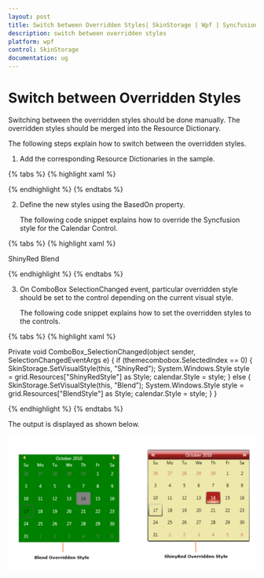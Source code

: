 ```yaml
---
layout: post
title: Switch between Overridden Styles| SkinStorage | Wpf | Syncfusion
description: switch between overridden styles
platform: wpf
control: SkinStorage
documentation: ug
---
```


# Switch between Overridden Styles

Switching between the overridden styles should be done manually. The overridden styles should be merged into the Resource Dictionary. 

The following steps explain how to switch between the overridden styles.

1. Add the corresponding Resource Dictionaries in the sample.

{% tabs %}
{% highlight xaml %}

<ResourceDictionary>
<ResourceDictionary.MergedDictionaries>
<ResourceDictionary Source="/Syncfusion.Shared.WPF;Component/Controls/Calendar/themes/ShinyRedStyle.xaml"/>
<ResourceDictionary Source="/Syncfusion.Shared.WPF;Component/Controls/Calendar/themes/BlendStyle.xaml"/>
</ResourceDictionary.MergedDictionaries>
</ResourceDictionary>

{% endhighlight %}
{% endtabs %}

2. Define the new styles using the BasedOn property. 



   The following code snippet explains how to override the Syncfusion style for the Calendar Control.

{% tabs %}
{% highlight xaml %}

<Grid Name="grid">
<Grid.Resources>
<Style x:Key="ShinyRedStyle" TargetType="syncfusion:CalendarEdit" BasedOn="{StaticResource ShinyRedCalendarEditStyle}" >
<Setter Property="Background" Value="PaleGoldenRod"/>
</Style>
<Style x:Key="BlendStyle" TargetType="syncfusion:CalendarEdit" BasedOn="{StaticResource BlendCalendarEditStyle}" >
<Setter Property=" Background" Value="Green"/>
</Style>
</Grid.Resources>
<Grid.ColumnDefinitions>
<ColumnDefinition Width="*"/>
<ColumnDefinition Width="*"/>
</Grid.ColumnDefinitions>
<ComboBox Name="themecombobox" Grid.Column="0" SelectionChanged="ComboBox_SelectionChanged">
<ComboBoxItem>ShinyRed</ComboBoxItem>
<ComboBoxItem>Blend</ComboBoxItem>
</ComboBox>
<syncfusion:CalendarEdit Name="calendar" Grid.Column="1"></syncfusion:CalendarEdit>        
</Grid>

{% endhighlight %}
{% endtabs %}

3. On ComboBox SelectionChanged event, particular overridden style should be set to the control depending on the current visual style. 



   The following code snippet explains how to set the overridden styles to the controls.

{% tabs %}
{% highlight xaml %}

Private void ComboBox_SelectionChanged(object sender, SelectionChangedEventArgs e)
{
	if (themecombobox.SelectedIndex == 0)
	{
    	SkinStorage.SetVisualStyle(this, "ShinyRed");
		System.Windows.Style style = grid.Resources["ShinyRedStyle"] as Style;
		calendar.Style = style;
	}
	else
	{
		SkinStorage.SetVisualStyle(this, "Blend");
		System.Windows.Style style = grid.Resources["BlendStyle"] as Style;
		calendar.Style = style;
	}
}

{% endhighlight %}
{% endtabs %}


The output is displayed as shown below.

![](Switch-between-Overridden-Styles_images/Switch-between-Overridden-Styles_img1.png)





